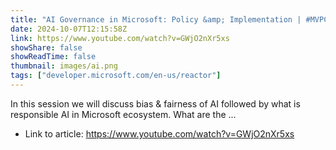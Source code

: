 ```yaml
---
title: "AI Governance in Microsoft: Policy &amp; Implementation | #MVPConnect"
date: 2024-10-07T12:15:58Z
link: https://www.youtube.com/watch?v=GWjO2nXr5xs
showShare: false
showReadTime: false
thumbnail: images/ai.png
tags: ["developer.microsoft.com/en-us/reactor"]
---
```

In this session we will discuss bias & fairness of AI followed by what is responsible AI in Microsoft ecosystem. What are the ...

- Link to article: https://www.youtube.com/watch?v=GWjO2nXr5xs